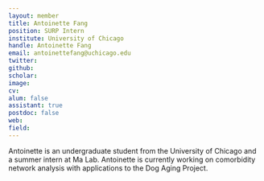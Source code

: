 ```yaml
---
layout: member
title: Antoinette Fang
position: SURP Intern
institute: University of Chicago
handle: Antoinette Fang
email: antoinettefang@uchicago.edu
twitter: 
github: 
scholar: 
image: 
cv: 
alum: false
assistant: true
postdoc: false
web: 
field: 
---
```


Antoinette is an undergraduate student from the University of Chicago and a summer intern at Ma Lab. Antoinette is currently working on comorbidity network analysis with applications to the Dog Aging Project. 



